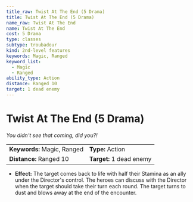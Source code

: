```yaml
---
title_raw: Twist At The End (5 Drama)
title: Twist At The End (5 Drama)
name_raw: Twist At The End
name: Twist At The End
cost: 5 Drama
type: classes
subtype: troubadour
kind: 2nd-level features
keywords: Magic, Ranged
keyword_list:
  - Magic
  - Ranged
ability_type: Action
distance: Ranged 10
target: 1 dead enemy
---
```


# Twist At The End (5 Drama)

*You didn't see that coming, did you?!*

|                             |                          |
| :-------------------------- | :----------------------- |
| **Keywords:** Magic, Ranged | **Type:** Action         |
| **Distance:** Ranged 10     | **Target:** 1 dead enemy |

- **Effect:** The target comes back to life with half their Stamina as an ally under the Director's control. The heroes can discuss with the Director when the target should take their turn each round. The target turns to dust and blows away at the end of the encounter.
